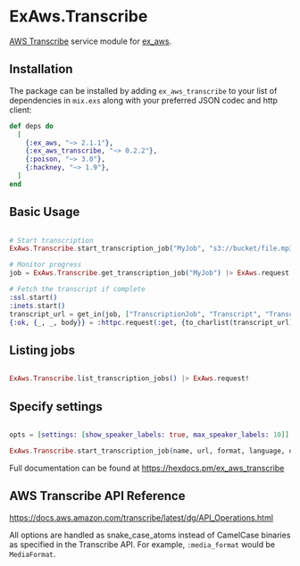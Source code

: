 # ExAws.Transcribe

[AWS Transcribe](https://docs.aws.amazon.com/transcribe/latest/dg/API_Operations.html) service module for [ex_aws](https://github.com/ex-aws/ex_aws).


## Installation

The package can be installed by adding `ex_aws_transcribe` to your list of dependencies
in `mix.exs` along with your preferred JSON codec and http client:

```elixir
def deps do
  [
    {:ex_aws, "~> 2.1.1"},
    {:ex_aws_transcribe, "~> 0.2.2"},
    {:poison, "~> 3.0"},
    {:hackney, "~> 1.9"},
  ]
end
```


## Basic Usage

```elixir

# Start transcription
ExAws.Transcribe.start_transcription_job("MyJob", "s3://bucket/file.mp3", "mp3", "en-US") |> ExAws.request!

# Monitor progress
job = ExAws.Transcribe.get_transcription_job("MyJob") |> ExAws.request!

# Fetch the transcript if complete
:ssl.start()
:inets.start()
transcript_url = get_in(job, ["TranscriptionJob", "Transcript", "TranscriptFileUri"])
{:ok, {_, _, body}} = :httpc.request(:get, {to_charlist(transcript_url), []}, [], [])
```

## Listing jobs

```elixir

ExAws.Transcribe.list_transcription_jobs() |> ExAws.request!
```

## Specify settings

```elixir

opts = [settings: [show_speaker_labels: true, max_speaker_labels: 10]]

ExAws.Transcribe.start_transcription_job(name, url, format, language, opts) |> ExAws.request()
```


Full documentation can be found at <https://hexdocs.pm/ex_aws_transcribe>


## AWS Transcribe API Reference

<https://docs.aws.amazon.com/transcribe/latest/dg/API_Operations.html>

All options are handled as snake_case_atoms instead of CamelCase binaries as specified
in the Transcribe API. For example, `:media_format` would be `MediaFormat`.


